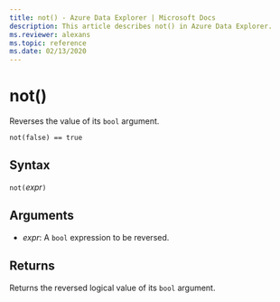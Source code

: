 ```yaml
---
title: not() - Azure Data Explorer | Microsoft Docs
description: This article describes not() in Azure Data Explorer.
ms.reviewer: alexans
ms.topic: reference
ms.date: 02/13/2020
---
```

# not()

Reverses the value of its `bool` argument.

```kusto
not(false) == true
```

## Syntax

`not(`*expr*`)`

## Arguments

* *expr*: A `bool` expression to be reversed.

## Returns

Returns the reversed logical value of its `bool` argument.